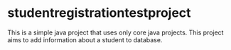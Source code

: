 # studentregistrationtestproject
This is a simple java project that uses only core java projects. This project aims to add information about a student to database.


